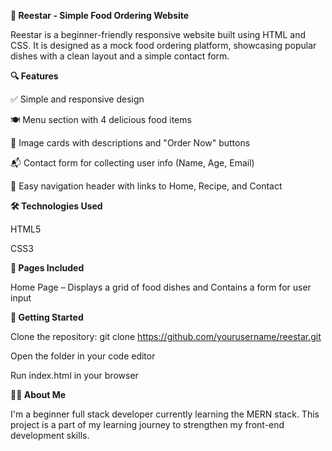 **🍝 Reestar - Simple Food Ordering Website**

Reestar is a beginner-friendly responsive website built using HTML and CSS. It is designed as a mock food ordering platform, showcasing popular dishes with a clean layout and a simple contact form.

**🔍 Features**

✅ Simple and responsive design

🍽️ Menu section with 4 delicious food items

📸 Image cards with descriptions and "Order Now" buttons

📬 Contact form for collecting user info (Name, Age, Email)

🧭 Easy navigation header with links to Home, Recipe, and Contact

**🛠️ Technologies Used**

HTML5

CSS3

**📸 Pages Included**

Home Page – Displays a grid of food dishes and Contains a form for user input


**🚀 Getting Started**

Clone the repository:
git clone https://github.com/yourusername/reestar.git

Open the folder in your code editor

Run index.html in your browser

**👨‍💻 About Me**

I'm a beginner full stack developer currently learning the MERN stack. This project is a part of my learning journey to strengthen my front-end development skills.


